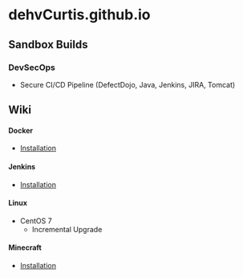 # dehvCurtis.github.io

## Sandbox Builds

### DevSecOps
- Secure CI/CD Pipeline (DefectDojo, Java, Jenkins, JIRA, Tomcat)

## Wiki

#### Docker
- [Installation](https://dehvcurtis.github.io/Wiki/Docker/installation)

#### Jenkins
- [Installation](https://dehvcurtis.github.io/Wiki/Jenkins/installation)

#### Linux
- CentOS 7
  - Incremental Upgrade

#### Minecraft
- [Installation](https://dehvcurtis.github.io/Wiki/Minecraft/installation)